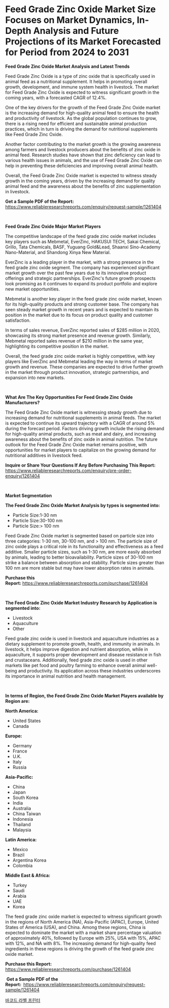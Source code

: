 <p><h1>Feed Grade Zinc Oxide Market Size Focuses on Market Dynamics, In-Depth Analysis and Future Projections of its Market Forecasted for Period from 2024 to 2031</h1></p><p><strong>Feed Grade Zinc Oxide Market Analysis and Latest Trends</strong></p>
<p><p>Feed Grade Zinc Oxide is a type of zinc oxide that is specifically used in animal feed as a nutritional supplement. It helps in promoting overall growth, development, and immune system health in livestock. The market for Feed Grade Zinc Oxide is expected to witness significant growth in the coming years, with a forecasted CAGR of 12.4%. </p><p>One of the key drivers for the growth of the Feed Grade Zinc Oxide market is the increasing demand for high-quality animal feed to ensure the health and productivity of livestock. As the global population continues to grow, there is a rising need for efficient and sustainable animal production practices, which in turn is driving the demand for nutritional supplements like Feed Grade Zinc Oxide. </p><p>Another factor contributing to the market growth is the growing awareness among farmers and livestock producers about the benefits of zinc oxide in animal feed. Research studies have shown that zinc deficiency can lead to various health issues in animals, and the use of Feed Grade Zinc Oxide can help in preventing these deficiencies and improving overall animal health.</p><p>Overall, the Feed Grade Zinc Oxide market is expected to witness steady growth in the coming years, driven by the increasing demand for quality animal feed and the awareness about the benefits of zinc supplementation in livestock.</p></p>
<p><strong>Get a Sample PDF of the Report:&nbsp;</strong> <a href="https://www.reliableresearchreports.com/enquiry/request-sample/1261404">https://www.reliableresearchreports.com/enquiry/request-sample/1261404</a></p>
<p>&nbsp;</p>
<p><strong>Feed Grade Zinc Oxide Major Market Players</strong></p>
<p><p>The competitive landscape of the feed grade zinc oxide market includes key players such as Mebmetal, EverZinc, HAKUSUI TECH, Sakai Chemical, Grillo, Tata Chemicals, BASF, Yuguang Gold&Lead, Shaanxi Sino-Academy Nano-Material, and Shandong Xinya New Material.</p><p>EverZinc is a leading player in the market, with a strong presence in the feed grade zinc oxide segment. The company has experienced significant market growth over the past few years due to its innovative product offerings and strategic partnerships. EverZinc's future growth prospects look promising as it continues to expand its product portfolio and explore new market opportunities.</p><p>Mebmetal is another key player in the feed grade zinc oxide market, known for its high-quality products and strong customer base. The company has seen steady market growth in recent years and is expected to maintain its position in the market due to its focus on product quality and customer satisfaction.</p><p>In terms of sales revenue, EverZinc reported sales of $285 million in 2020, showcasing its strong market presence and revenue growth. Similarly, Mebmetal reported sales revenue of $210 million in the same year, highlighting its competitive position in the market.</p><p>Overall, the feed grade zinc oxide market is highly competitive, with key players like EverZinc and Mebmetal leading the way in terms of market growth and revenue. These companies are expected to drive further growth in the market through product innovation, strategic partnerships, and expansion into new markets.</p></p>
<p>&nbsp;</p>
<p><strong>What Are The Key Opportunities For Feed Grade Zinc Oxide Manufacturers?</strong></p>
<p><p>The Feed Grade Zinc Oxide market is witnessing steady growth due to increasing demand for nutritional supplements in animal feeds. The market is expected to continue its upward trajectory with a CAGR of around 5% during the forecast period. Factors driving growth include the rising demand for high-quality animal products, such as meat and dairy, and increasing awareness about the benefits of zinc oxide in animal nutrition. The future outlook for the Feed Grade Zinc Oxide market remains positive, with opportunities for market players to capitalize on the growing demand for nutritional additives in livestock feed.</p></p>
<p><strong>Inquire or Share Your Questions If Any Before Purchasing This Report:</strong> <a href="https://www.reliableresearchreports.com/enquiry/pre-order-enquiry/1261404">https://www.reliableresearchreports.com/enquiry/pre-order-enquiry/1261404</a></p>
<p>&nbsp;</p>
<p><strong>Market Segmentation</strong></p>
<p><strong>The Feed Grade Zinc Oxide Market Analysis by types is segmented into:</strong></p>
<p><ul><li>Particle Size:1-30 nm</li><li>Particle Size:30-100 nm</li><li>Particle Size:> 100 nm</li></ul></p>
<p><p>Feed Grade Zinc Oxide market is segmented based on particle size into three categories: 1-30 nm, 30-100 nm, and > 100 nm. The particle size of zinc oxide plays a critical role in its functionality and effectiveness as a feed additive. Smaller particle sizes, such as 1-30 nm, are more easily absorbed by animals, leading to better bioavailability. Particle sizes of 30-100 nm strike a balance between absorption and stability. Particle sizes greater than 100 nm are more stable but may have lower absorption rates in animals.</p></p>
<p><strong>Purchase this Report:&nbsp;</strong><a href="https://www.reliableresearchreports.com/purchase/1261404">https://www.reliableresearchreports.com/purchase/1261404</a></p>
<p>&nbsp;</p>
<p><strong>The Feed Grade Zinc Oxide Market Industry Research by Application is segmented into:</strong></p>
<p><ul><li>Livestock</li><li>Aquaculture</li><li>Other</li></ul></p>
<p><p>Feed grade zinc oxide is used in livestock and aquaculture industries as a dietary supplement to promote growth, health, and immunity in animals. In livestock, it helps improve digestion and nutrient absorption, while in aquaculture, it supports proper development and disease resistance in fish and crustaceans. Additionally, feed grade zinc oxide is used in other markets like pet food and poultry farming to enhance overall animal well-being and productivity. Its application across these industries underscores its importance in animal nutrition and health management.</p></p>
<p>&nbsp;</p>
<p><strong>In terms of Region, the Feed Grade Zinc Oxide Market Players available by Region are:</strong></p>
<p>
    <p> <strong> North America: </strong>
        <ul>
            <li>United States</li>
            <li>Canada</li>
        </ul>
        </p> 
    <p> <strong> Europe: </strong>
        <ul>
            <li>Germany</li>
            <li>France</li>
            <li>U.K.</li>
            <li>Italy</li>
            <li>Russia</li>
        </ul>
        </p> 
    <p> <strong> Asia-Pacific: </strong>
        <ul>
            <li>China</li>
            <li>Japan</li>
            <li>South Korea</li>
            <li>India</li>
            <li>Australia</li>
            <li>China Taiwan</li>
            <li>Indonesia</li>
            <li>Thailand</li>
            <li>Malaysia</li>
        </ul>
        </p> 
    <p> <strong> Latin America: </strong>
        <ul>
            <li>Mexico</li>
            <li>Brazil</li>
            <li>Argentina Korea</li>
            <li>Colombia</li>
        </ul>
        </p> 
    <p> <strong> Middle East & Africa: </strong>
        <ul>
            <li>Turkey</li>
            <li>Saudi</li>
            <li>Arabia</li>
            <li>UAE</li>
            <li>Korea</li>
        </ul>
    </p>
    </p>
<p><p>The feed grade zinc oxide market is expected to witness significant growth in the regions of North America (NA), Asia-Pacific (APAC), Europe, United States of America (USA), and China. Among these regions, China is expected to dominate the market with a market share percentage valuation of approximately 40%, followed by Europe with 25%, USA with 15%, APAC with 12%, and NA with 8%. The increasing demand for high-quality feed ingredients in these regions is driving the growth of the feed grade zinc oxide market.</p></p>
<p><strong>Purchase this Report: </strong><a href="https://www.reliableresearchreports.com/purchase/1261404">https://www.reliableresearchreports.com/purchase/1261404</a></p>
<p>&nbsp;<strong>Get a Sample PDF of the Report:&nbsp;&nbsp;</strong><a href="https://www.reliableresearchreports.com/enquiry/request-sample/1261404">https://www.reliableresearchreports.com/enquiry/request-sample/1261404</a></p>
<p><strong></strong></p>
<p><p><a href="https://medium.com/@minimini78678/%EB%B0%94%EC%BD%94%EB%93%9C-%EB%9D%BC%EB%B2%A8-%ED%94%84%EB%A6%B0%ED%84%B0-%EC%8B%9C%EC%9E%A5-%EC%A0%84%EB%A7%9D-%EC%82%B0%EC%97%85-%EA%B0%9C%EC%9A%94-%EB%B0%8F-%EC%98%88%EC%B8%A1-2024%EB%85%84%EB%B6%80%ED%84%B0-2031%EB%85%84%EA%B9%8C%EC%A7%80-43e5c9259a88">바코드 라벨 프린터</a></p></p>